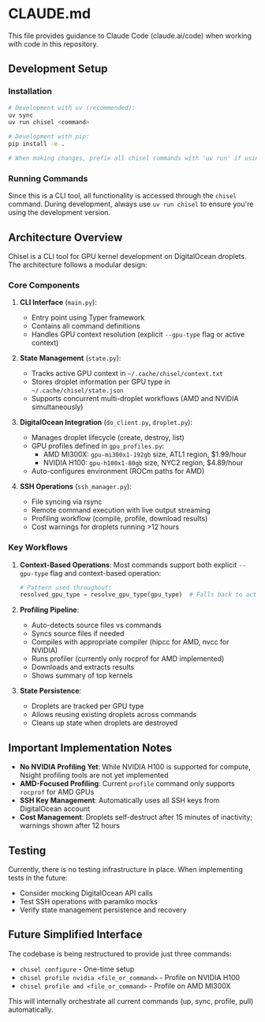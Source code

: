 # CLAUDE.md

This file provides guidance to Claude Code (claude.ai/code) when working with code in this repository.

## Development Setup

### Installation
```bash
# Development with uv (recommended):
uv sync
uv run chisel <command>

# Development with pip:
pip install -e .

# When making changes, prefix all chisel commands with 'uv run' if using uv
```

### Running Commands
Since this is a CLI tool, all functionality is accessed through the `chisel` command. During development, always use `uv run chisel` to ensure you're using the development version.

## Architecture Overview

Chisel is a CLI tool for GPU kernel development on DigitalOcean droplets. The architecture follows a modular design:

### Core Components

1. **CLI Interface** (`main.py`): 
   - Entry point using Typer framework
   - Contains all command definitions
   - Handles GPU context resolution (explicit `--gpu-type` flag or active context)

2. **State Management** (`state.py`):
   - Tracks active GPU context in `~/.cache/chisel/context.txt`
   - Stores droplet information per GPU type in `~/.cache/chisel/state.json`
   - Supports concurrent multi-droplet workflows (AMD and NVIDIA simultaneously)

3. **DigitalOcean Integration** (`do_client.py`, `droplet.py`):
   - Manages droplet lifecycle (create, destroy, list)
   - GPU profiles defined in `gpu_profiles.py`:
     - AMD MI300X: `gpu-mi300x1-192gb` size, ATL1 region, $1.99/hour
     - NVIDIA H100: `gpu-h100x1-80gb` size, NYC2 region, $4.89/hour
   - Auto-configures environment (ROCm paths for AMD)

4. **SSH Operations** (`ssh_manager.py`):
   - File syncing via rsync
   - Remote command execution with live output streaming
   - Profiling workflow (compile, profile, download results)
   - Cost warnings for droplets running >12 hours

### Key Workflows

1. **Context-Based Operations**: Most commands support both explicit `--gpu-type` flag and context-based operation:
   ```python
   # Pattern used throughout:
   resolved_gpu_type = resolve_gpu_type(gpu_type)  # Falls back to active context
   ```

2. **Profiling Pipeline**:
   - Auto-detects source files vs commands
   - Syncs source files if needed
   - Compiles with appropriate compiler (hipcc for AMD, nvcc for NVIDIA)
   - Runs profiler (currently only rocprof for AMD implemented)
   - Downloads and extracts results
   - Shows summary of top kernels

3. **State Persistence**: 
   - Droplets are tracked per GPU type
   - Allows reusing existing droplets across commands
   - Cleans up state when droplets are destroyed

## Important Implementation Notes

- **No NVIDIA Profiling Yet**: While NVIDIA H100 is supported for compute, Nsight profiling tools are not yet implemented
- **AMD-Focused Profiling**: Current `profile` command only supports `rocprof` for AMD GPUs
- **SSH Key Management**: Automatically uses all SSH keys from DigitalOcean account
- **Cost Management**: Droplets self-destruct after 15 minutes of inactivity; warnings shown after 12 hours

## Testing

Currently, there is no testing infrastructure in place. When implementing tests in the future:
- Consider mocking DigitalOcean API calls
- Test SSH operations with paramiko mocks
- Verify state management persistence and recovery

## Future Simplified Interface

The codebase is being restructured to provide just three commands:
- `chisel configure` - One-time setup
- `chisel profile nvidia <file_or_command>` - Profile on NVIDIA H100
- `chisel profile amd <file_or_command>` - Profile on AMD MI300X

This will internally orchestrate all current commands (up, sync, profile, pull) automatically.